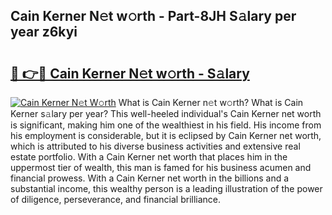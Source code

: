 ## Cain Kerner N𝚎t w𝚘rth - Part-8JH S𝚊lary per year z6kyi

# <h2><a href="http://gc3htl.nevu.top/?p=Cain+Kerner">🔗 👉🔴 Cain Kerner N𝚎t w𝚘rth - S𝚊lary</a></h2>

[![Cain Kerner N𝚎t W𝚘rth](https://i.imgur.com/Oavwk0R.jpeg)](http://gc3htl.nevu.top/?p=Cain+Kerner)
What is Cain Kerner n𝚎t w𝚘rth? What is Cain Kerner s𝚊lary per year?
This well-heeled individual's Cain Kerner net worth is significant, making him one of the wealthiest in his field. His income from his employment is considerable, but it is eclipsed by Cain Kerner net worth, which is attributed to his diverse business activities and extensive real estate portfolio. With a Cain Kerner net worth that places him in the uppermost tier of wealth, this man is famed for his business acumen and financial prowess. With a Cain Kerner net worth in the billions and a substantial income, this wealthy person is a leading illustration of the power of diligence, perseverance, and financial brilliance.
